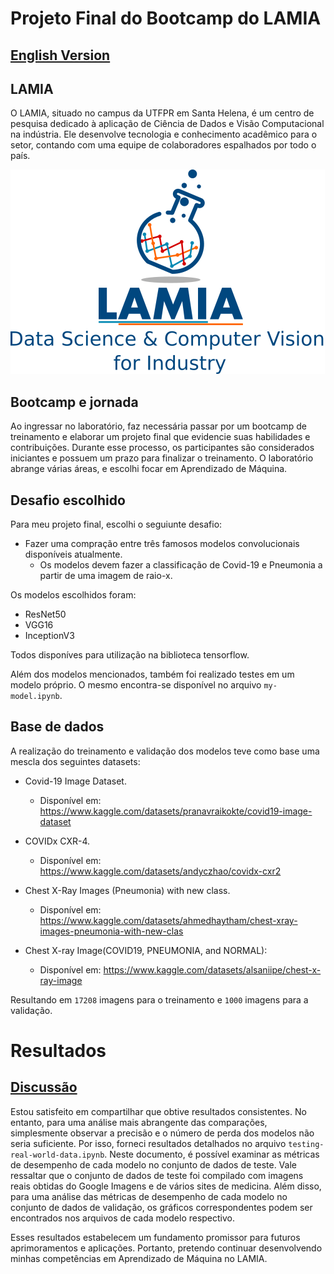 # Projeto Final do Bootcamp do LAMIA

## [English Version](readme_en.md)

## LAMIA

O LAMIA, situado no campus da UTFPR em Santa Helena, é um centro de pesquisa dedicado à aplicação de Ciência de Dados e Visão Computacional na indústria. Ele desenvolve tecnologia e conhecimento acadêmico para o setor, contando com uma equipe de colaboradores espalhados por todo o país.

![LAMIA logo](/images/lamia.png)

## Bootcamp e jornada

Ao ingressar no laboratório, faz necessária passar por um bootcamp de treinamento e elaborar um projeto final que evidencie suas habilidades e contribuições. Durante esse processo, os participantes são considerados iniciantes e possuem um prazo para finalizar o treinamento. O laboratório abrange várias áreas, e escolhi focar em Aprendizado de Máquina.

## Desafio escolhido

Para meu projeto final, escolhi o seguiunte desafio: 
- Fazer uma compração entre três famosos modelos convolucionais disponíveis atualmente. 
    - Os modelos devem fazer a classificação de Covid-19 e Pneumonia a partir de uma imagem de raio-x.

Os modelos escolhidos foram:
- ResNet50
- VGG16
- InceptionV3

Todos disponíves para utilização na biblioteca tensorflow.

Além dos modelos mencionados, também foi realizado testes em um modelo próprio. O mesmo encontra-se disponível no arquivo `my-model.ipynb`.

## Base de dados

A realização do treinamento e validação dos modelos teve como base uma mescla dos seguintes datasets:

- Covid-19 Image Dataset. 
    - Disponível em: https://www.kaggle.com/datasets/pranavraikokte/covid19-image-dataset

- COVIDx CXR-4. 
    - Disponível em: https://www.kaggle.com/datasets/andyczhao/covidx-cxr2

- Chest X-Ray Images (Pneumonia) with new class. 
    - Disponível em: https://www.kaggle.com/datasets/ahmedhaytham/chest-xray-images-pneumonia-with-new-clas

- Chest X-ray Image(COVID19, PNEUMONIA, and NORMAL):
    - Disponível em: https://www.kaggle.com/datasets/alsaniipe/chest-x-ray-image

Resultando em `17208` imagens para o treinamento e `1000` imagens para a validação. 

# Resultados

## [Discussão](results.md)

Estou satisfeito em compartilhar que obtive resultados consistentes. No entanto, para uma análise mais abrangente das comparações, simplesmente observar a precisão e o número de perda dos modelos não seria suficiente. Por isso, forneci resultados detalhados no arquivo `testing-real-world-data.ipynb`. Neste documento, é possível examinar as métricas de desempenho de cada modelo no conjunto de dados de teste. Vale ressaltar que o conjunto de dados de teste foi compilado com imagens reais obtidas do Google Imagens e de vários sites de medicina. Além disso, para uma análise das métricas de desempenho de cada modelo no conjunto de dados de validação, os gráficos correspondentes podem ser encontrados nos arquivos de cada modelo respectivo.

Esses resultados estabelecem um fundamento promissor para futuros aprimoramentos e aplicações. Portanto, pretendo continuar desenvolvendo minhas competências em Aprendizado de Máquina no LAMIA.